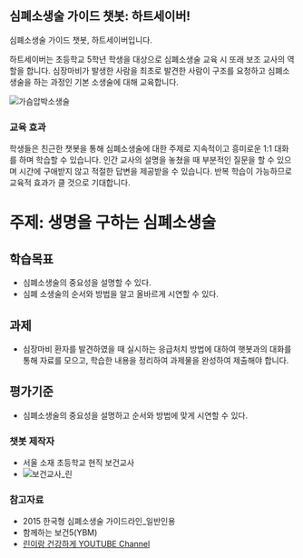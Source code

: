 ## 심폐소생술 가이드 챗봇: 하트세이버!

심폐소생술 가이드 챗봇, 하트세이버입니다.

하트세이버는 초등학교 5학년 학생을 대상으로 심폐소생술 교육 시 또래 보조 교사의 역할을 합니다.
심장마비가 발생한 사람을 최초로 발견한 사람이 구조를 요청하고 심폐소생술을 하는 과정인 기본 소생술에 대해 교육합니다.

![가슴압박소생술](https://user-images.githubusercontent.com/72488320/113854528-eaec8a80-97d9-11eb-84ab-7f9c292b079f.PNG)


### 교육 효과
학생들은 친근한 챗봇을 통해 심폐소생술에 대한 주제로 지속적이고 흥미로운 1:1 대화를 하며 학습할 수 있습니다. 
인간 교사의 설명을 놓쳤을 때 부분적인 질문을 할 수 있으며 시간에 구애받지 않고 적절한 답변을 제공받을 수 있습니다.
반복 학습이 가능하므로 교육적 효과가 클 것으로 기대합니다.


# 주제: 생명을 구하는 심폐소생술
## 학습목표
- 심폐소생술의 중요성을 설명할 수 있다.
- 심폐 소생술의 순서와 방법을 알고 올바르게 시연할 수 있다.

## 과제
- 심장마비 환자를 발견하였을 때 실시하는 응급처치 방법에 대하여 햇봇과의 대화를 통해 자료를 모으고, 학습한 내용을 정리하여 과제물을 완성하여 제출해야 합니다.

## 평가기준
- 심폐소생술의 중요성을 설명하고 순서와 방법에 맞게 시연할 수 있다.


### 챗봇 제작자
- 서울 소재 초등학교 현직 보건교사
- ![보건교사_린](https://user-images.githubusercontent.com/72488320/113859503-ee831000-97df-11eb-9907-a92f88fec1ff.png)

### 참고자료
- 2015 한국형 심폐소생술 가이드라인_일반인용
- 함께하는 보건5(YBM)
- [린이랑 건강하게 YOUTUBE Channel](https://www.youtube.com/channel/UCwIRsJMyT0ku1sxfF4Ntt1A)
